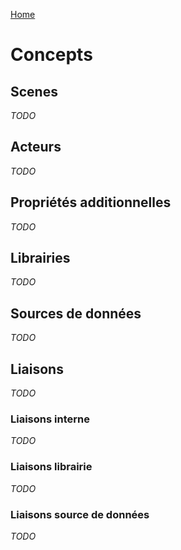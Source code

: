 [Home](/sitemap.md)

# Concepts

## Scenes

*TODO*

## Acteurs

*TODO*

## Propriétés additionnelles

*TODO*

## Librairies

*TODO*

## Sources de données

*TODO*

## Liaisons

*TODO*

### Liaisons interne

*TODO*

### Liaisons librairie

*TODO*

### Liaisons source de données

*TODO*